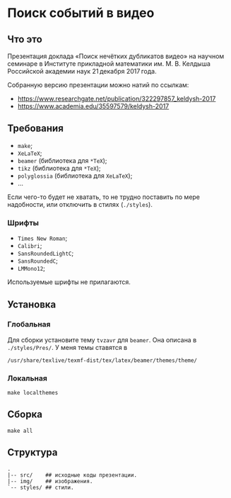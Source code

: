 # Поиск событий в видео

## Что это

Презентация доклада «Поиск нечётких дубликатов видео»
на научном семинаре в Институте прикладной математики им. М. В. Келдыша Российской академии наук
21 декабря 2017 года.


Собранную версию презентации можно натий по ссылкам:
* https://www.researchgate.net/publication/322297857_keldysh-2017
* https://www.academia.edu/35597579/keldysh-2017


## Требования

* `make`;
* `XeLaTeX`;
* `beamer` (библиотека для `*TeX`);
* `tikz` (библиотека для `*TeX`);
* `polyglossia` (библиотека для `XeLaTeX`);
* ...

Если чего-то будет не хватать, то не трудно поставить
по мере надобности, или отключить в стилях (`./styles`).

### Шрифты

* `Times New Roman`;
* `Calibri`;
* `SansRoundedLightC`;
* `SansRoundedC`;
* `LMMono12`;

Используемые шрифты не прилагаются.

## Установка

### Глобальная

Для сборки установите тему `tvzavr` для `beamer`.
Она описана в `./styles/Pres/`. У меня темы ставятся в

    /usr/share/texlive/texmf-dist/tex/latex/beamer/themes/theme/

### Локальная

    make localthemes

## Сборка

    make all

## Структура

    .
    |-- src/    ## исходные коды презентации.
    |-- img/    ## изображения.
    `-- styles/ ## стили.
